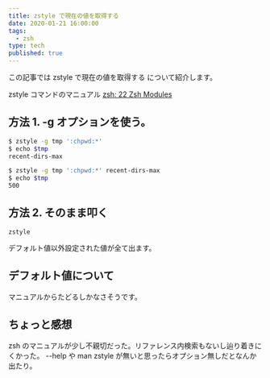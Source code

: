 ```yaml
---
title: zstyle で現在の値を取得する
date: 2020-01-21 16:00:00
tags:
  - zsh
type: tech
published: true
---
```


この記事では zstyle で現在の値を取得する について紹介します。

zstyle コマンドのマニュアル [zsh: 22 Zsh Modules](http://zsh.sourceforge.net/Doc/Release/Zsh-Modules.html#index-zstyle)

## 方法 1. -g オプションを使う。

```sh
$ zstyle -g tmp ':chpwd:*'
$ echo $tmp
recent-dirs-max

$ zstyle -g tmp ':chpwd:*' recent-dirs-max
$ echo $tmp
500
```

## 方法 2. そのまま叩く

```
zstyle
```

デフォルト値以外設定された値が全て出ます。

## デフォルト値について

マニュアルからたどるしかなさそうです。

## ちょっと感想

zsh のマニュアルが少し不親切だった。リファレンス内検索もないし辿り着きにくかった。
--help や man zstyle が無いと思ったらオプション無しだとなんか出たり。
